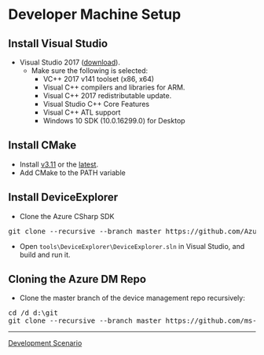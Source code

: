# Developer Machine Setup

## Install Visual Studio

- Visual Studio 2017 ([download](https://www.visualstudio.com/downloads)).
  - Make sure the following is selected:
    - VC++ 2017 v141 toolset (x86, x64)
    - Visual C++ compilers and libraries for ARM.
    - Visual C++ 2017 redistributable update.
    - Visual Studio C++ Core Features
    - Visual C++ ATL support
    - Windows 10 SDK (10.0.16299.0) for Desktop

## Install CMake

  - Install [v3.11](https://cmake.org/files/v3.11/cmake-3.11.0-win64-x64.msi) or the [latest](https://cmake.org/download/).
  - Add CMake to the PATH variable 

## Install DeviceExplorer

- Clone the Azure CSharp SDK

<pre>
git clone --recursive --branch master https://github.com/Azure/azure-iot-sdk-csharp.git azure-iot-sdk-csharp
</pre>

- Open `tools\DeviceExplorer\DeviceExplorer.sln` in Visual Studio, and build and run it.

## Cloning the Azure DM Repo

  - Clone the master branch of the device management repo recursively:

<pre>
cd /d d:\git
git clone --recursive --branch master https://github.com/ms-iot/azure-client-tools.git dm
</pre>

----

[Development Scenario](../development-scenario.md)
